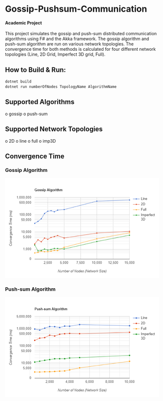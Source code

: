 # Gossip-Pushsum-Communication
#### Academic Project
This project simulates the gossip and push-sum distributed communication algorithms using F# and the Akka framework. The gossip
algorithm and push-sum algorithm are run on various network topologies. The convergence time for
both methods is calculated for four different network topologies (Line, 2D Grid, Imperfect 3D
grid, Full).

## How to Build & Run:
```sh
dotnet build
dotnet run numberOfNodes TopologyName AlgorithmName
```

## Supported Algorithms
o gossip
o push-sum

## Supported Network Topologies
o 2D
o line
o full
o imp3D

## Convergence Time
### Gossip Algorithm
![Gossip](Gossip.png)

### Push-sum Algorithm
![Push](Push-sum.png)
